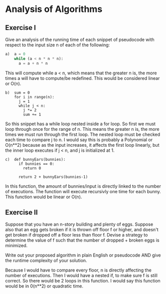 # Analysis of Algorithms

## Exercise I

Give an analysis of the running time of each snippet of
pseudocode with respect to the input size n of each of the following:

```python
a)  a = 0
    while (a < n * n * n):
      a = a + n * n
```

This will compute while a < n, which means that the greater n is, the more times a will have to compute/be redefined. This would be considered linear or O(n).


```
b)  sum = 0
    for i in range(n):
      j = 1
      while j < n:
        j *= 2
        sum += 1
```
So this snippet has a while loop nested inside a for loop. So first we must loop through once for the range of n. This means the greater n is, the more times we must run through the first loop. The nested loop must be checked each time to compare j to n. I would say this is probably a Polynomial or O(n**2) because as the input increases, it affects the first loop linearly, but the inner loop executes if j < n, and j is initialized at 1. 


```
c)  def bunnyEars(bunnies):
      if bunnies == 0:
        return 0

      return 2 + bunnyEars(bunnies-1)
```
In this function, the amount of bunnies/input is directly linked to the number of executions. The function will execute recursivly one time for each bunny. This function would be linear or O(n). 


## Exercise II

Suppose that you have an n-story building and plenty of eggs. Suppose also that an egg gets broken if it is thrown off floor f or higher, and doesn't get broken if dropped off a floor less than floor f. Devise a strategy to determine the value of f such that the number of dropped + broken eggs is minimized.

Write out your proposed algorithm in plain English or pseudocode AND give the runtime complexity of your solution.

<!-- 

n = number of floors
>=f = egg breaks
<f = egg won't break

  To discover which floor is f, I would probably need to compare the the number of eggs broken for each floor.

  I would initially define f as the top floor.

  Then I would compare to other floors. Redefining f if I find a better floor.

  If the ratio of eggs broken to floor height is smallest, that means the floor is f. 

 -->

Because I would have to compare every floor, n is directly affecting the number of executions. Then I would have a nested if, to make sure f is still correct. So there would be 2 loops in this function. I would say this function would be in 0(n**2) or quadratic time.